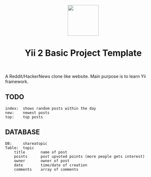 <p align="center">
    <a href="https://github.com/yiisoft" target="_blank">
        <img src="https://avatars0.githubusercontent.com/u/993323" height="100px">
    </a>
    <h1 align="center">Yii 2 Basic Project Template</h1>
    <br>
</p>

A Reddit/HackerNews clone like website. Main purpose is to learn Yii framework.

TODO
-------------------

    index:  shows random posts within the day
    new:    newest posts
    top:    top posts


DATABASE
-------------------

    DB:     shareatopic
    Table:  topic
        title       name of post
        points      post upvoted points (more people gets interest)
        owner       owner of post
        date        time/date of creation
        comments    array of comments
